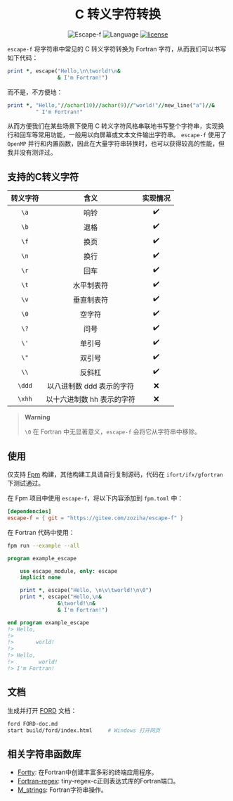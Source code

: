 <div align='center'>

# C 转义字符转换

![Escape-f](https://img.shields.io/badge/escape--f-v0.1.202310-blueviolet)
![Language](https://img.shields.io/badge/-Fortran-734f96?logo=fortran&logoColor=white)
[![license](https://img.shields.io/badge/License-MIT-pink)](LICENSE)

</div>

`escape-f` 将字符串中常见的 C 转义字符转换为 Fortran 字符，从而我们可以书写如下代码：

```fortran
print *, escape("Hello,\n\tworld!\n&
                & I'm Fortran!")
```

而不是，不方便地：

```fortran
print *, "Hello,"//achar(10)//achar(9)//"world!"//new_line("a")//&
         " I'm Fortran!"
```

从而方便我们在某些场景下使用 C 转义字符风格串联地书写整个字符串，实现换行和回车等常用功能，一般用以向屏幕或文本文件输出字符串。
`escape-f` 使用了 `OpenMP` 并行和内置函数，因此在大量字符串转换时，也可以获得较高的性能，但我并没有测评过。

## 支持的C转义字符

| 转义字符 | 含义 | 实现情况 |
| :---: | :---: | :---: |
| `\a` | 响铃 | ✔️ |
| `\b` | 退格 | ✔️ |
| `\f` | 换页 | ✔️ |
| `\n` | 换行 | ✔️ |
| `\r` | 回车 | ✔️ |
| `\t` | 水平制表符 | ✔️ |
| `\v` | 垂直制表符 | ✔️ |
| `\0` | 空字符 | ✔️ |
| `\?` | 问号 | ✔️ |
| `\'` | 单引号 | ✔️ |
| `\"` | 双引号 | ✔️ |
| `\\` | 反斜杠 | ✔️ |
| `\ddd` | 以八进制数 ddd 表示的字符 | ❌ |
| `\xhh` | 以十六进制数 hh 表示的字符 | ❌ |

> **Warning**
>
> `\0` 在 Fortran 中无显著意义，`escape-f` 会将它从字符串中移除。

## 使用

仅支持 [Fpm][1] 构建，其他构建工具请自行复制源码，代码在 `ifort/ifx/gfortran` 下测试通过。

在 Fpm 项目中使用 `escape-f`，将以下内容添加到 `fpm.toml` 中：

```toml
[dependencies]
escape-f = { git = "https://gitee.com/zoziha/escape-f" }
```

在 Fortran 代码中使用：

```sh
fpm run --example --all
```

```fortran
program example_escape

    use escape_module, only: escape
    implicit none

    print *, escape("Hello, \n\v\tworld!\n\0")
    print *, escape("Hello,\n&
                &\tworld!\n&
                & I'm Fortran!")

end program example_escape
!> Hello, 
!>
!>       world!
!>
!> Hello,
!>        world!
!> I'm Fortran!
```

## 文档

生成并打开 [FORD][2] 文档：

```sh
ford FORD-doc.md
start build/ford/index.html     # Windows 打开网页
```

## 相关字符串函数库

- [Fortty](https://github.com/awvwgk/fortty): 在Fortran中创建丰富多彩的终端应用程序。
- [Fortran-regex](https://github.com/perazz/fortran-regex): tiny-regex-c正则表达式库的Fortran端口。
- [M_strings](https://github.com/urbanjost/M_strings): Fortran字符串操作。

[1]: https://github.com/fortran-lang/fpm
[2]: https://github.com/Fortran-FOSS-Programmers/ford
